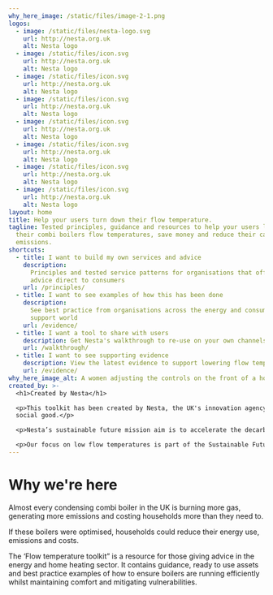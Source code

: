 ```yaml
---
why_here_image: /static/files/image-2-1.png
logos:
  - image: /static/files/nesta-logo.svg
    url: http://nesta.org.uk
    alt: Nesta logo
  - image: /static/files/icon.svg
    url: http://nesta.org.uk
    alt: Nesta logo
  - image: /static/files/icon.svg
    url: http://nesta.org.uk
    alt: Nesta logo
  - image: /static/files/icon.svg
    url: http://nesta.org.uk
    alt: Nesta logo
  - image: /static/files/icon.svg
    url: http://nesta.org.uk
    alt: Nesta logo
  - image: /static/files/icon.svg
    url: http://nesta.org.uk
    alt: Nesta logo
  - image: /static/files/icon.svg
    url: http://nesta.org.uk
    alt: Nesta logo
  - image: /static/files/icon.svg
    url: http://nesta.org.uk
    alt: Nesta logo
layout: home
title: Help your users turn down their flow temperature.
tagline: Tested principles, guidance and resources to help your users lower
  their combi boilers flow temperatures, save money and reduce their carbon
  emissions.
shortcuts:
  - title: I want to build my own services and advice
    description:
      Principles and tested service patterns for organisations that offer
      advice direct to consumers
    url: /principles/
  - title: I want to see examples of how this has been done
    description:
      See best practice from organisations across the energy and consumer
      support world
    url: /evidence/
  - title: I want a tool to share with users
    description: Get Nesta's walkthrough to re-use on your own channels
    url: /walkthrough/
  - title: I want to see supporting evidence
    description: View the latest evidence to support lowering flow temperatures.
    url: /evidence/
why_here_image_alt: A women adjusting the controls on the front of a home boiler unit.
created_by: >-
  <h1>Created by Nesta</h1>

  <p>This toolkit has been created by Nesta, the UK's innovation agency for
  social good.</p>

  <p>Nesta’s sustainable future mission aim is to accelerate the decarbonisation of household activities in the UK and improve levels of productivity. Our goal is that, by 2030, the UK will have reduced household carbon emissions by 28 per cent from 2019 levels, and will be on track to reach zero by 2048.</p>

  <p>Our focus on low flow temperatures is part of the Sustainable Future missions aims to optimise current heating systems, with the goal of reducing emissions.</p>
---
```


# Why we're here

Almost every condensing combi boiler in the UK is burning more gas, generating more emissions and costing households more than they need to.

If these boilers were optimised, households could reduce their energy use, emissions and costs.

The ‘Flow temperature toolkit” is a resource for those giving advice in the energy and home heating sector. It contains guidance, ready to use assets and best practice examples of how to ensure boilers are running efficiently whilst maintaining comfort and mitigating vulnerabilities.
